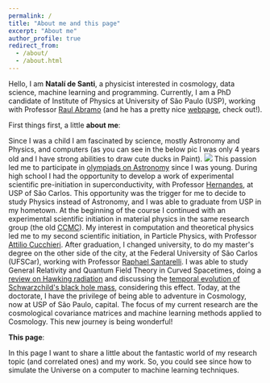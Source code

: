 ```yaml
---
permalink: /
title: "About me and this page"
excerpt: "About me"
author_profile: true
redirect_from: 
  - /about/
  - /about.html
---
```


Hello, I am **Natalí de Santi**, a physicist interested in cosmology, data science, machine learning and programming. Currently, I am a PhD candidate of Institute of Physics at University of São Paulo (USP), working with Professor [Raul Abramo](http://lattes.cnpq.br/4558796258762790) (and he has a pretty nice [webpage](http://www.fma.if.usp.br/~abramo/Home.html), check out!).

First things first, a little **about me**:

Since I was a child I am fascinated by science, mostly Astronomy and Physics, and computers (as you can see in the below pic I was only 4 years old and I have strong abilities to draw cute ducks in Paint).
![](https://raw.githubusercontent.com/natalidesanti/natalidesanti.github.io/master/images/4years.png)
This passion led me to participate in [olympiads on Astronomy](http://www.oba.org.br/site/) since I was young. During high school I had the opportunity to develop a work of experimental scientific pre-initiation in superconductivity, with Professor [Hernandes](http://lattes.cnpq.br/2019448857205643), at USP of São Carlos. This opportunity was the trigger for me to decide to study Physics instead of Astronomy, and I was able to graduate from USP in my hometown. At the beginning of the course I continued with an experimental scientific initiation in material physics in the same research group (the old [CCMC](https://cdmf.org.br/)). My interest in computation and theoretical physics led me to my second scientific initiation, in Particle Physics, with Professor [Attilio Cucchieri](http://lattes.cnpq.br/5661661960969099). After graduation, I changed university, to do my master's degree on the other side of the city, at the Federal University of São Carlos (UFSCar), working with Professor [Raphael Santarelli](http://lattes.cnpq.br/3591899759824320). I was able to study General Relativity and Quantum Field Theory in Curved Spacetimes, doing a [review on Hawking radiation](http://www.scielo.br/scielo.php?script=sci_arttext&pid=S1806-11172019000300421&tlng=pt) and discussing the [temporal evolution of Schwarzchild's black hole mass](https://link.springer.com/article/10.1007/s13538-019-00708-y), considering this effect. Today, at the doctorate, I have the privilege of being able to adventure in Cosmology, now at USP of São Paulo, capital. The focus of my current research are the cosmological covariance matrices and machine learning methods applied to Cosmology. This new journey is being wonderful!

**This page**:

In this page I want to share a little about the fantastic world of my research topic (and correlated ones) and my work. So, you could see since how to simulate the Universe on a computer to machine learning techniques.

